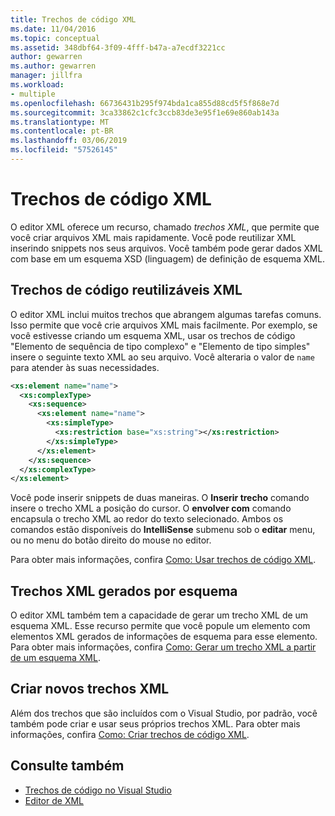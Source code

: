 ```yaml
---
title: Trechos de código XML
ms.date: 11/04/2016
ms.topic: conceptual
ms.assetid: 348dbf64-3f09-4fff-b47a-a7ecdf3221cc
author: gewarren
ms.author: gewarren
manager: jillfra
ms.workload:
- multiple
ms.openlocfilehash: 66736431b295f974bda1ca855d88cd5f5f868e7d
ms.sourcegitcommit: 3ca33862c1cfc3ccb83de3e95f1e69e860ab143a
ms.translationtype: MT
ms.contentlocale: pt-BR
ms.lasthandoff: 03/06/2019
ms.locfileid: "57526145"
---
```

# <a name="xml-snippets"></a>Trechos de código XML

O editor XML oferece um recurso, chamado *trechos XML*, que permite que você criar arquivos XML mais rapidamente. Você pode reutilizar XML inserindo snippets nos seus arquivos. Você também pode gerar dados XML com base em um esquema XSD (linguagem) de definição de esquema XML.

## <a name="reusable-xml-snippets"></a>Trechos de código reutilizáveis XML

O editor XML inclui muitos trechos que abrangem algumas tarefas comuns. Isso permite que você crie arquivos XML mais facilmente. Por exemplo, se você estivesse criando um esquema XML, usar os trechos de código "Elemento de sequência de tipo complexo" e "Elemento de tipo simples" insere o seguinte texto XML ao seu arquivo. Você alteraria o valor de `name` para atender às suas necessidades.

```xml
<xs:element name="name">
  <xs:complexType>
    <xs:sequence>
      <xs:element name="name">
        <xs:simpleType>
          <xs:restriction base="xs:string"></xs:restriction>
        </xs:simpleType>
      </xs:element>
    </xs:sequence>
  </xs:complexType>
</xs:element>
```

Você pode inserir snippets de duas maneiras. O **Inserir trecho** comando insere o trecho XML a posição do cursor. O **envolver com** comando encapsula o trecho XML ao redor do texto selecionado. Ambos os comandos estão disponíveis do **IntelliSense** submenu sob o **editar** menu, ou no menu do botão direito do mouse no editor.

Para obter mais informações, confira [Como: Usar trechos de código XML](../xml-tools/how-to-use-xml-snippets.md).

## <a name="schema-generated-xml-snippets"></a>Trechos XML gerados por esquema

O editor XML também tem a capacidade de gerar um trecho XML de um esquema XML. Esse recurso permite que você popule um elemento com elementos XML gerados de informações de esquema para esse elemento. Para obter mais informações, confira [Como: Gerar um trecho XML a partir de um esquema XML](../xml-tools/how-to-generate-an-xml-snippet-from-an-xml-schema.md).

## <a name="create-new-xml-snippets"></a>Criar novos trechos XML

Além dos trechos que são incluídos com o Visual Studio, por padrão, você também pode criar e usar seus próprios trechos XML. Para obter mais informações, confira [Como: Criar trechos de código XML](../xml-tools/how-to-create-xml-snippets.md).

## <a name="see-also"></a>Consulte também

- [Trechos de código no Visual Studio](../ide/code-snippets.md)
- [Editor de XML](../xml-tools/xml-editor.md)
